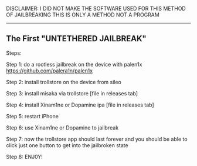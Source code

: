 DISCLAIMER: 
I DID NOT MAKE THE SOFTWARE USED FOR THIS METHOD OF JAILBREAKING
THIS IS ONLY A METHOD NOT A PROGRAM

------------------------------------------------------------------
The First "UNTETHERED JAILBREAK"
------------------------------------------------------------------

Steps:

Step 1:
do a rootless jailbreak on the device with palen1x 
https://github.com/palera1n/palen1x

Step 2:
install trollstore on the device
from sileo

Step 3:
install misaka via trollstore [file in releases tab]

Step 4:
install Xinam1ne or Dopamine ipa [file in releases tab]

Step 5: 
restart iPhone

Step 6:
use Xinam1ne or Dopamine to jailbreak

Step 7:
now the trollstore app should last forever
and you should be able to click just one button
to get into the jailbroken state

Step 8:
ENJ0Y!

